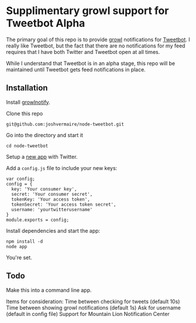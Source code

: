 Supplimentary growl support for Tweetbot Alpha
==============================================

The primary goal of this repo is to provide [growl](http://growl.info/) notifications for [Tweetbot](http://tapbots.com/tweetbot_mac/). I really like Tweetbot, but the fact that there are no notifications for my feed requires that I have both Twitter and Tweetbot open at all times.

While I understand that Tweetbot is in an alpha stage, this repo will be maintained until Tweetbot gets feed notifications in place.

## Installation

  Install [growlnotify](http://growl.info/extras.php#growlnotify).

  Clone this repo

    git@github.com:joshvermaire/node-tweetbot.git

  Go into the directory and start it

    cd node-tweetbot

  Setup a [new app](https://dev.twitter.com/apps/new) with Twitter.

  Add a `config.js` file to include your new keys:

    var config;
    config = {
      key: 'Your consumer key',
      secret: 'Your consumer secret',
      tokenKey: 'Your access token',
      tokenSecret: 'Your access token secret',
      username: 'yourtwitterusername'
    }
    module.exports = config;

  Install dependencies and start the app:

    npm install -d
    node app

  You're set.

## Todo

Make this into a command line app.

Items for consideration:
Time between checking for tweets (default 10s)
Time between showing growl notifications (default 1s)
Ask for username (default in config file)
Support for Mountain Lion Notification Center
